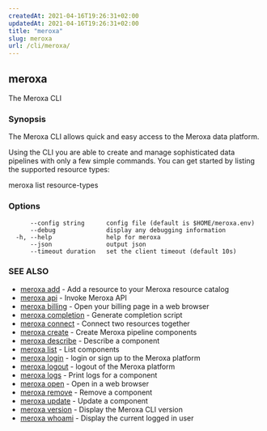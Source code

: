 ```yaml
---
createdAt: 2021-04-16T19:26:31+02:00
updatedAt: 2021-04-16T19:26:31+02:00
title: "meroxa"
slug: meroxa
url: /cli/meroxa/
---
```

## meroxa

The Meroxa CLI

### Synopsis

The Meroxa CLI allows quick and easy access to the Meroxa data platform.

Using the CLI you are able to create and manage sophisticated data pipelines
with only a few simple commands. You can get started by listing the supported
resource types:

meroxa list resource-types

### Options

```
      --config string      config file (default is $HOME/meroxa.env)
      --debug              display any debugging information
  -h, --help               help for meroxa
      --json               output json
      --timeout duration   set the client timeout (default 10s)
```

### SEE ALSO

* [meroxa add](/cli/meroxa-add/)	 - Add a resource to your Meroxa resource catalog
* [meroxa api](/cli/meroxa-api/)	 - Invoke Meroxa API
* [meroxa billing](/cli/meroxa-billing/)	 - Open your billing page in a web browser
* [meroxa completion](/cli/meroxa-completion/)	 - Generate completion script
* [meroxa connect](/cli/meroxa-connect/)	 - Connect two resources together
* [meroxa create](/cli/meroxa-create/)	 - Create Meroxa pipeline components
* [meroxa describe](/cli/meroxa-describe/)	 - Describe a component
* [meroxa list](/cli/meroxa-list/)	 - List components
* [meroxa login](/cli/meroxa-login/)	 - login or sign up to the Meroxa platform
* [meroxa logout](/cli/meroxa-logout/)	 - logout of the Meroxa platform
* [meroxa logs](/cli/meroxa-logs/)	 - Print logs for a component
* [meroxa open](/cli/meroxa-open/)	 - Open in a web browser
* [meroxa remove](/cli/meroxa-remove/)	 - Remove a component
* [meroxa update](/cli/meroxa-update/)	 - Update a component
* [meroxa version](/cli/meroxa-version/)	 - Display the Meroxa CLI version
* [meroxa whoami](/cli/meroxa-whoami/)	 - Display the current logged in user


